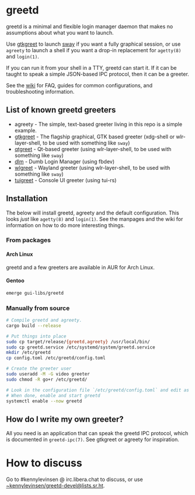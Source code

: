 # greetd

greetd is a minimal and flexible login manager daemon that makes no assumptions about what you want to launch.

Use [gtkgreet](https://git.sr.ht/~kennylevinsen/gtkgreet) to launch [sway](https://github.com/swaywm/sway) if you want a fully graphical session, or use `agreety` to launch a shell if you want a drop-in replacement for `agetty(8)` and `login(1)`.

If you can run it from your shell in a TTY, greetd can start it. If it can be taught to speak a simple JSON-based IPC protocol, then it can be a greeter.

See the [wiki](https://man.sr.ht/~kennylevinsen/greetd) for FAQ, guides for common configurations, and troubleshooting information.

## List of known greetd greeters

- agreety - The simple, text-based greeter living in this repo is a simple example.
- [gtkgreet](https://git.sr.ht/~kennylevinsen/gtkgreet) - The flagship graphical, GTK based greeter (xdg-shell or wlr-layer-shell, to be used with something like `sway`)
- [qtgreet](https://gitlab.com/marcusbritanicus/QtGreet) - Qt-based greeter (using wlr-layer-shell, to be used with something like `sway`)
- [dlm](https://git.sr.ht/~kennylevinsen/dlm) - Dumb Login Manager (using fbdev)
- [wlgreet](https://git.sr.ht/~kennylevinsen/wlgreet) - Wayland greeter (using wlr-layer-shell, to be used with something like `sway`)
- [tuigreet](https://github.com/apognu/tuigreet) - Console UI greeter (using tui-rs)

## Installation

The below will install greetd, agreety and the default configuration. This looks *just* like `agetty(8)` and `login(1)`. See the manpages and the wiki for information on how to do more interesting things.

### From packages

#### Arch Linux

greetd and a few greeters are available in AUR for Arch Linux.

#### Gentoo

```sh
emerge gui-libs/greetd
```

### Manually from source

```sh
# Compile greetd and agreety.
cargo build --release

# Put things into place
sudo cp target/release/{greetd,agreety} /usr/local/bin/
sudo cp greetd.service /etc/systemd/system/greetd.service
mkdir /etc/greetd
cp config.toml /etc/greetd/config.toml

# Create the greeter user
sudo useradd -M -G video greeter
sudo chmod -R go+r /etc/greetd/

# Look in the configuration file `/etc/greetd/config.toml` and edit as appropriate.
# When done, enable and start greetd
systemctl enable --now greetd
```

## How do I write my own greeter?

All you need is an application that can speak the greetd IPC protocol, which is documented in `greetd-ipc(7)`. See gtkgreet or agreety for inspiration.

# How to discuss

Go to #kennylevinsen @ irc.libera.chat to discuss, or use [~kennylevinsen/greetd-devel@lists.sr.ht](https://lists.sr.ht/~kennylevinsen/greetd-devel).
